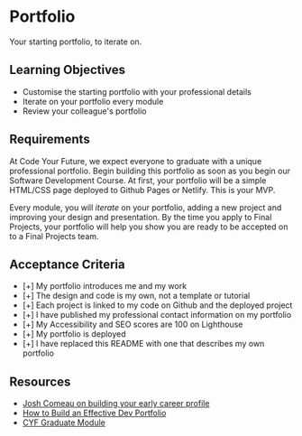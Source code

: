 # Portfolio

Your starting portfolio, to iterate on.

## Learning Objectives

- Customise the starting portfolio with your professional details
- Iterate on your portfolio every module
- Review your colleague's portfolio

## Requirements

At Code Your Future, we expect everyone to graduate with a unique professional portfolio. Begin building this portfolio as soon as you begin our Software Development Course. At first, your portfolio will be a simple HTML/CSS page deployed to Github Pages or Netlify. This is your MVP.

Every module, you will _iterate_ on your portfolio, adding a new project and improving your design and presentation. By the time you apply to Final Projects, your portfolio will help you show you are ready to be accepted on to a Final Projects team.

## Acceptance Criteria

- [+] My portfolio introduces me and my work
- [+] The design and code is my own, not a template or tutorial
- [+] Each project is linked to my code on Github and the deployed project
- [+] I have published my professional contact information on my portfolio
- [+] My Accessibility and SEO scores are 100 on Lighthouse
- [+] My portfolio is deployed
- [+] I have replaced this README with one that describes my own portfolio

## Resources

- [Josh Comeau on building your early career profile](https://www.youtube.com/watch?v=OXiaEXfkAec)
- [How to Build an Effective Dev Portfolio](https://www.joshwcomeau.com/effective-portfolio/)
- [CYF Graduate Module](https://module-graduates.codeyourfuture.io/)
